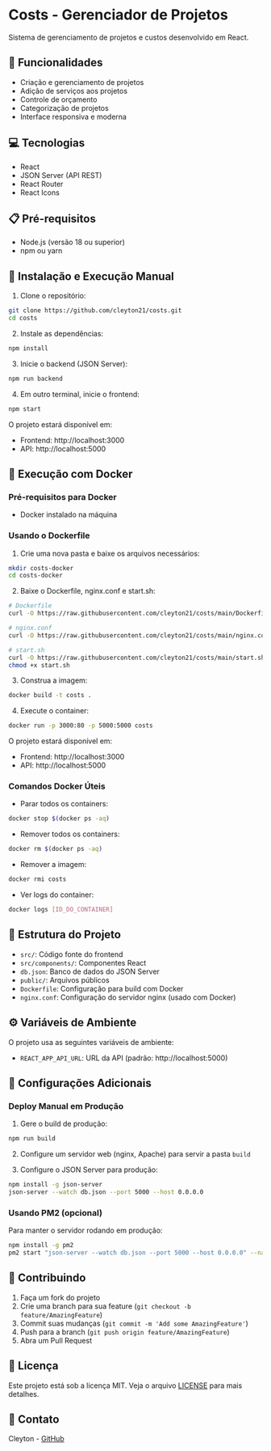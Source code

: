 # Costs - Gerenciador de Projetos

Sistema de gerenciamento de projetos e custos desenvolvido em React.

## 🚀 Funcionalidades

- Criação e gerenciamento de projetos
- Adição de serviços aos projetos
- Controle de orçamento
- Categorização de projetos
- Interface responsiva e moderna

## 💻 Tecnologias

- React
- JSON Server (API REST)
- React Router
- React Icons

## 📋 Pré-requisitos

- Node.js (versão 18 ou superior)
- npm ou yarn

## 🔧 Instalação e Execução Manual

1. Clone o repositório:
```bash
git clone https://github.com/cleyton21/costs.git
cd costs
```

2. Instale as dependências:
```bash
npm install
```

3. Inicie o backend (JSON Server):
```bash
npm run backend
```

4. Em outro terminal, inicie o frontend:
```bash
npm start
```

O projeto estará disponível em:
- Frontend: http://localhost:3000
- API: http://localhost:5000

## 🐳 Execução com Docker

### Pré-requisitos para Docker
- Docker instalado na máquina

### Usando o Dockerfile

1. Crie uma nova pasta e baixe os arquivos necessários:
```bash
mkdir costs-docker
cd costs-docker
```

2. Baixe o Dockerfile, nginx.conf e start.sh:
```bash
# Dockerfile
curl -O https://raw.githubusercontent.com/cleyton21/costs/main/Dockerfile

# nginx.conf
curl -O https://raw.githubusercontent.com/cleyton21/costs/main/nginx.conf

# start.sh
curl -O https://raw.githubusercontent.com/cleyton21/costs/main/start.sh
chmod +x start.sh
```

3. Construa a imagem:
```bash
docker build -t costs .
```

4. Execute o container:
```bash
docker run -p 3000:80 -p 5000:5000 costs
```

O projeto estará disponível em:
- Frontend: http://localhost:3000
- API: http://localhost:5000

### Comandos Docker Úteis

- Parar todos os containers:
```bash
docker stop $(docker ps -aq)
```

- Remover todos os containers:
```bash
docker rm $(docker ps -aq)
```

- Remover a imagem:
```bash
docker rmi costs
```

- Ver logs do container:
```bash
docker logs [ID_DO_CONTAINER]
```

## 📁 Estrutura do Projeto

- `src/`: Código fonte do frontend
- `src/components/`: Componentes React
- `db.json`: Banco de dados do JSON Server
- `public/`: Arquivos públicos
- `Dockerfile`: Configuração para build com Docker
- `nginx.conf`: Configuração do servidor nginx (usado com Docker)

## ⚙️ Variáveis de Ambiente

O projeto usa as seguintes variáveis de ambiente:
- `REACT_APP_API_URL`: URL da API (padrão: http://localhost:5000)

## 📝 Configurações Adicionais

### Deploy Manual em Produção

1. Gere o build de produção:
```bash
npm run build
```

2. Configure um servidor web (nginx, Apache) para servir a pasta `build`

3. Configure o JSON Server para produção:
```bash
npm install -g json-server
json-server --watch db.json --port 5000 --host 0.0.0.0
```

### Usando PM2 (opcional)

Para manter o servidor rodando em produção:

```bash
npm install -g pm2
pm2 start "json-server --watch db.json --port 5000 --host 0.0.0.0" --name "costs-api"
```

## 🤝 Contribuindo

1. Faça um fork do projeto
2. Crie uma branch para sua feature (`git checkout -b feature/AmazingFeature`)
3. Commit suas mudanças (`git commit -m 'Add some AmazingFeature'`)
4. Push para a branch (`git push origin feature/AmazingFeature`)
5. Abra um Pull Request

## 📄 Licença

Este projeto está sob a licença MIT. Veja o arquivo [LICENSE](LICENSE) para mais detalhes.

## 📧 Contato

Cleyton - [GitHub](https://github.com/cleyton21)
